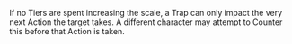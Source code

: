 If no Tiers are spent increasing the scale, a Trap can only impact the very next Action the target takes. A different character may attempt to Counter this before that Action is taken.
